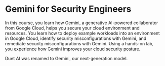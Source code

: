# Gemini for Security Engineers 

In this course, you learn how Gemini, a generative AI-powered collaborator from Google Cloud, helps you secure your cloud environment and resources. You learn how to deploy example workloads into an environment in Google Cloud, identify security misconfigurations with Gemini, and remediate security misconfigurations with Gemini. Using a hands-on lab, you experience how Gemini improves your cloud security posture.

Duet AI was renamed to Gemini, our next-generation model.